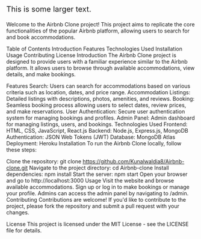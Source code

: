 <p style="font-size:20px;">This is some larger text.</p>
Welcome to the Airbnb Clone project! This project aims to replicate the core functionalities of the popular Airbnb platform, allowing users to search for and book accommodations.

Table of Contents
Introduction
Features
Technologies Used
Installation
Usage
Contributing
License
Introduction
The Airbnb Clone project is designed to provide users with a familiar experience similar to the Airbnb platform. It allows users to browse through available accommodations, view details, and make bookings.

Features
Search: Users can search for accommodations based on various criteria such as location, dates, and price range.
Accommodation Listings: Detailed listings with descriptions, photos, amenities, and reviews.
Booking: Seamless booking process allowing users to select dates, review prices, and make reservations.
User Authentication: Secure user authentication system for managing bookings and profiles.
Admin Panel: Admin dashboard for managing listings, users, and bookings.
Technologies Used
Frontend: HTML, CSS, JavaScript, React.js
Backend: Node.js, Express.js, MongoDB
Authentication: JSON Web Tokens (JWT)
Database: MongoDB Atlas
Deployment: Heroku
Installation
To run the Airbnb Clone locally, follow these steps:

Clone the repository: git clone https://github.com/Kunalwaldia8/Airbnb-clone.git
Navigate to the project directory: cd Airbnb-clone
Install dependencies: npm install
Start the server: npm start
Open your browser and go to http://localhost:3000
Usage
Visit the website and browse available accommodations.
Sign up or log in to make bookings or manage your profile.
Admins can access the admin panel by navigating to /admin.
Contributing
Contributions are welcome! If you'd like to contribute to the project, please fork the repository and submit a pull request with your changes.

License
This project is licensed under the MIT License - see the LICENSE file for details.
